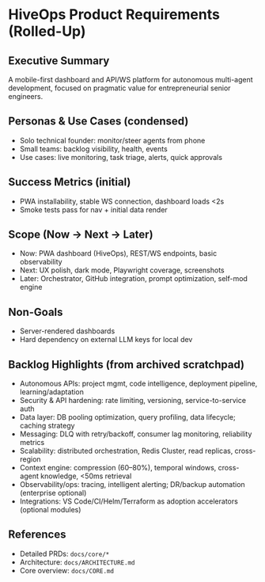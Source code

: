 # HiveOps Product Requirements (Rolled-Up)

## Executive Summary

A mobile-first dashboard and API/WS platform for autonomous multi-agent development, focused on pragmatic value for entrepreneurial senior engineers.

## Personas & Use Cases (condensed)

- Solo technical founder: monitor/steer agents from phone
- Small teams: backlog visibility, health, events
- Use cases: live monitoring, task triage, alerts, quick approvals

## Success Metrics (initial)

- PWA installability, stable WS connection, dashboard loads <2s
- Smoke tests pass for nav + initial data render

## Scope (Now → Next → Later)

- Now: PWA dashboard (HiveOps), REST/WS endpoints, basic observability
- Next: UX polish, dark mode, Playwright coverage, screenshots
- Later: Orchestrator, GitHub integration, prompt optimization, self-mod engine

## Non-Goals

- Server-rendered dashboards
- Hard dependency on external LLM keys for local dev

## Backlog Highlights (from archived scratchpad)

- Autonomous APIs: project mgmt, code intelligence, deployment pipeline, learning/adaptation
- Security & API hardening: rate limiting, versioning, service-to-service auth
- Data layer: DB pooling optimization, query profiling, data lifecycle; caching strategy
- Messaging: DLQ with retry/backoff, consumer lag monitoring, reliability metrics
- Scalability: distributed orchestration, Redis Cluster, read replicas, cross-region
- Context engine: compression (60–80%), temporal windows, cross-agent knowledge, <50ms retrieval
- Observability/ops: tracing, intelligent alerting; DR/backup automation (enterprise optional)
- Integrations: VS Code/CI/Helm/Terraform as adoption accelerators (optional modules)

## References

- Detailed PRDs: `docs/core/*`
- Architecture: `docs/ARCHITECTURE.md`
- Core overview: `docs/CORE.md`
